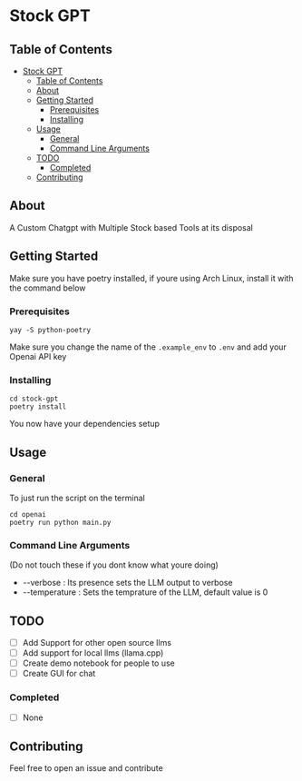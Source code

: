 # Stock GPT

## Table of Contents

- [Stock GPT](#stock-gpt)
  - [Table of Contents](#table-of-contents)
  - [About ](#about-)
  - [Getting Started ](#getting-started-)
    - [Prerequisites](#prerequisites)
    - [Installing](#installing)
  - [Usage ](#usage-)
    - [General](#general)
    - [Command Line Arguments](#command-line-arguments)
  - [TODO](#todo)
    - [Completed](#completed)
  - [Contributing](#contributing)

## About <a name = "about"></a>

A Custom Chatgpt with Multiple Stock based Tools at its disposal

## Getting Started <a name = "getting_started"></a>

Make sure you have poetry installed, if youre using Arch Linux, install it with the command below

### Prerequisites

```
yay -S python-poetry
```

Make sure you change the name of the `.example_env`
to `.env` and add your Openai API key

### Installing

```
cd stock-gpt
poetry install
```

You now have your dependencies setup

## Usage <a name = "usage"></a>

### General<a name = "general"></a>

To just run the script on the terminal

```
cd openai
poetry run python main.py
```

### Command Line Arguments<a name = "command-line-arguments"></a>

(Do not touch these if you dont know what youre doing)

- --verbose : Its presence sets the LLM output to verbose
- --temperature : Sets the temprature of the LLM, default value is 0 

## TODO
- [ ] Add Support for other open source llms
- [ ] Add support for local llms (llama.cpp)
- [ ] Create demo notebook for people to use
- [ ] Create GUI for chat    

### Completed 
- [ ] None

## Contributing

Feel free to open an issue and contribute